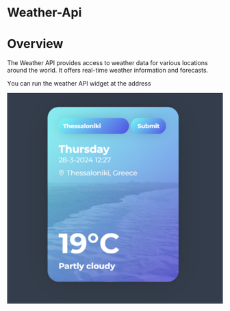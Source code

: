 # Weather-Api

# Overview

The Weather API provides access to weather data for various locations around the world. It offers real-time weather information and forecasts.

 Υou can run the weather API widget at the address  <b> <a href= htttps://weather-api.e-quality.site> </a> </b>

![Screenshot_1](weather.png)

